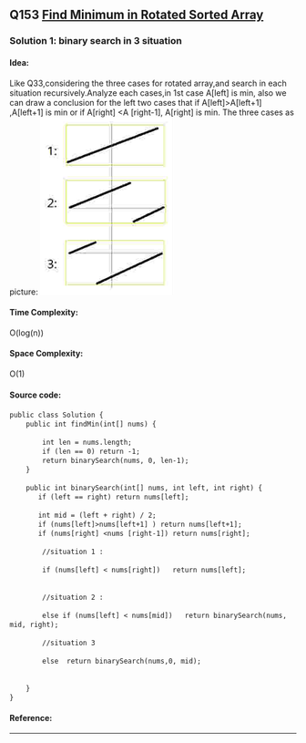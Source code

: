 ## Q153 [Find Minimum in Rotated Sorted Array](https://leetcode.com/problems/find-minimum-in-rotated-sorted-array/) 

### Solution 1: binary search in 3 situation
#### Idea: 
Like Q33,considering the three cases for rotated array,and search in each situation recursively.Analyze each cases,in 1st case A[left] is min, also we can draw a 
conclusion for the left two cases that if A[left]>A[left+1] ,A[left+1] is min or if A[right] <A [right-1], A[right] is min. 
The three cases as picture: ![](https://github.com/syhcode/Leetcode/blob/master/image/q33.jpg)
#### Time Complexity:
O(log(n))
#### Space Complexity:
O(1)
#### Source code:
```
public class Solution {  
    public int findMin(int[] nums) {  
        
        int len = nums.length;  
        if (len == 0) return -1;  
        return binarySearch(nums, 0, len-1);  
    }  

    public int binarySearch(int[] nums, int left, int right) {  
       if (left == right) return nums[left];  

       int mid = (left + right) / 2;  
       if (nums[left]>nums[left+1] ) return nums[left+1]; 
       if (nums[right] <nums [right-1]) return nums[right];  

        //situation 1 :  

        if (nums[left] < nums[right])   return nums[left];
           
         
        //situation 2 : 

        else if (nums[left] < nums[mid])   return binarySearch(nums, mid, right);
              
        //situation 3

        else  return binarySearch(nums,0, mid);
           
          
    }  
}  

```
#### Reference:

---

